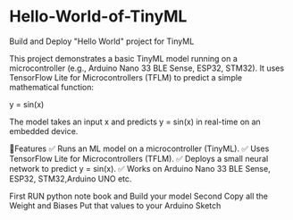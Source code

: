 # Hello-World-of-TinyML
Build and Deploy "Hello World" project for TinyML 

This project demonstrates a basic TinyML model running on a microcontroller (e.g., Arduino Nano 33 BLE Sense, ESP32, STM32). It uses TensorFlow Lite for Microcontrollers (TFLM) to predict a simple mathematical function:

y = sin(x)

The model takes an input x and predicts y = sin(x) in real-time on an embedded device.

📌Features
✅ Runs an ML model on a microcontroller (TinyML).
✅ Uses TensorFlow Lite for Microcontrollers (TFLM).
✅ Deploys a small neural network to predict y = sin(x).
✅ Works on Arduino Nano 33 BLE Sense, ESP32, STM32,Arduino UNO etc.

 First RUN python note book and Build your model 
 Second Copy all the Weight and Biases 
 Put that values to your Arduino Sketch 
